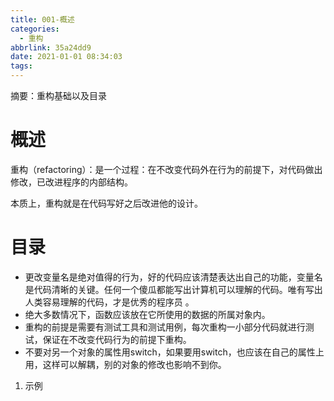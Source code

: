 ```yaml
---
title: 001-概述
categories:
  - 重构
abbrlink: 35a24dd9
date: 2021-01-01 08:34:03
tags:
---
```


摘要：重构基础以及目录
<!-- more -->

# 概述

重构（refactoring）：是一个过程：在不改变代码外在行为的前提下，对代码做出修改，已改进程序的内部结构。

本质上，重构就是在代码写好之后改进他的设计。



# 目录

- 更改变量名是绝对值得的行为，好的代码应该清楚表达出自己的功能，变量名是代码清晰的关键。任何一个傻瓜都能写出计算机可以理解的代码。唯有写出人类容易理解的代码，才是优秀的程序员 。
- 绝大多数情况下，函数应该放在它所使用的数据的所属对象内。
- 重构的前提是需要有测试工具和测试用例，每次重构一小部分代码就进行测试，保证在不改变代码行为的前提下重构。
- 不要对另一个对象的属性用switch，如果要用switch，也应该在自己的属性上用，这样可以解耦，别的对象的修改也影响不到你。

1. 示例
